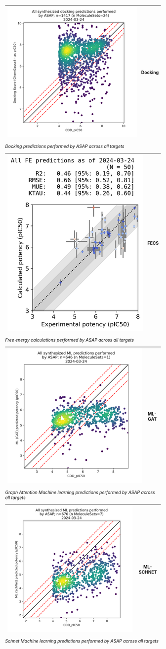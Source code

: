 
![Docking](plots/frontpage/docking.png)  |  **Docking**
---------------------------------|-----------------------
*Docking predictions performed by ASAP across all targets*

![FECs](plots/frontpage/fecs.png)  |  **FECS**
---------------------------------|-----------------------
*Free energy calculations performed by ASAP across all targets*

![ML-GAT](plots/frontpage/ml-gat.png)  |  **ML-GAT**
---------------------------------|-----------------------
*Graph Attention Machine learning predictions performed by ASAP across all targets*

![ML-SCHNET](plots/frontpage/ml-schnet.png)  |  **ML-SCHNET**
---------------------------------|-----------------------
*Schnet Machine learning predictions performed by ASAP across all targets*